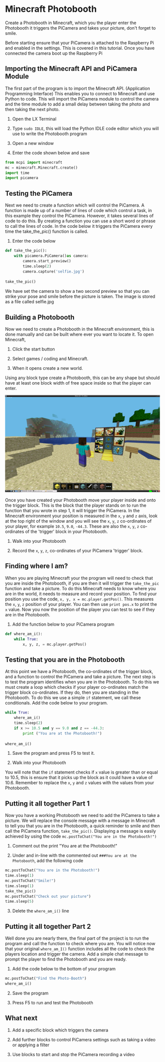 # Minecraft Photobooth

Create a Photobooth in Minecraft, which you the player enter the Photobooth it triggers the PiCamera and takes your picture, don't forget to smile.

Before starting ensure that your PiCamera is attached to the Raspberry Pi and enabled in the settings.  This is covered in this tutorial.  Once you have connected the camera boot up the Raspberry Pi

## Importing the Minecraft API and PiCamera Module

The first part of the program is to import the Minecraft API. (Application Programming Interface) This enables you to connect to Minecraft and use Python to code.
This will import the PiCamera module to control the camera and the time module to add a small delay between taking the photo and then taking the next photo.

1. Open the LX Terminal

2. Type `sudo IDLE`, this will load the Python IDLE code editor which you will use to write the Photobooth program

3. Open a new window

4. Enter the code shown below and save    
   
``` python
from mcpi import minecraft​
​mc = minecraft.Minecraft.create()
import time
import picamera
```

## Testing the PiCamera

Next we need to create a function which will control the PiCamera.  A function is made up of a number of lines of code which control a task, in this example they control the PiCamera.  However, it takes several lines of code to do this. By creating a function you can use a short word or phrase to call the lines of code.  In the code below it triggers the PiCamera every time the take_the_pic() function is called.   

1. Enter the code below

``` python
def take_the_pic():
	with picamera.PiCamera()as camera:
		camera.start_preview()
		time.sleep(2)
		camera.capture('selfie.jpg')

take_the_pic()		
``` 	

We have set the camera to show a two second preview so that you can strike your pose and smile before the picture is taken.  The image is stored as a file called
selfie.jpg

## Building a Photobooth 

Now we need to create a Photobooth in the Minecraft environment, this is done manually and can be built where ever you want to locate it.  To open Minecraft, 

1. Click the start button

2. Select games / coding and Minecraft.  

3. When it opens create a new world.

Using any block type create a Photobooth, this can be any shape but should have at least one block width of free space inside so that the player can enter.

![](images/Photobooth.png)

Once you have created your Photobooth move your player inside and onto the trigger block.  This is the block that the player stands on to run the function that 
you wrote in step 1, it will trigger the PiCamera.  In the Minecraft environment your position is measured in the `x`, `y` and `z` axis, look at the top right of the window and you will see the `x`, `y`, `z` co-ordinates of your player, for example `10.5`, `9.0`, `-44.3`.  These are also the `x`, `y`, `z` co-ordinates of the 'trigger' block in your Photobooth.
 
1. Walk into your Photobooth

2. Record the `x`, `y`, `z`, co-ordinates of your PiCamera 'trigger' block.

## Finding where I am?

When you are playing Minecraft your the program will need to check that you are inside the Photobooth, if you are then it will trigger the `take_the_pic` function and take a picture.  To do this Minecraft needs to know where you are in the world, it needs to measure and record your position.   To find your position you use the code, `x, y, x = mc.player.getPos()`.  This measures the `x`, `y`, `z` position of your player.  You can then use `print pos.x` to print the `x` value.  Now you now the position of the player you can test to see if they are in the Photobooth. 

1. Add the function below to your PiCamera program

``` python
def where_am_i():
	while True:
		x, y, z, = mc.player.getPos()
```
	
## Testing that you are in the Photobooth 
 
At this point we have a Photobooth, the co-ordinates of the trigger block, and a function to control the PiCamera and take a picture.  The next step is to test the program identifies when you are in the Photobooth.  To do this we must create a loop which checks if your player co-ordinates match the trigger block co-ordinates. If they do, then you are standing in the Photobooth.  To do this we use a simple `if` statement, we call these conditionals.  Add the code below to your program. 

```python
while True:
	where_am_i()
	time.sleep(2)
	if x >= 10.5 and y == 9.0 and z == -44.3:
		print ("You are at the Photobooth!")   

where_am_i()		
```

1. Save the program and press F5 to test it.

2. Walk into your Photobooth

You will note that the `if` statement checks if `x` value is greater than or equal to 10.5, this is ensure that it picks up the block as it could have a value of 10.6.  Remember to replace the `x`, `y` and `z` values with the values from your Photobooth.

## Putting it all together Part 1

Now you have a working Photobooth we need to add the PiCamera to take a picture.   We will replace the console message with a message in Minecraft to tell you that you are in the Photobooth, a quick reminder to smile and then call the PiCamera function, `take_the_pic()`.  Displaying a message is easily achieved by using the code `mc.postToChat("You are in the Photobooth!")`    
 
1. Comment out the print "You are at the Photobooth!"   

2. Under and in-line with the commented out `###You are at the Photobooth`, add the following code

```python
mc.postToChat("You are in the Photobooth!")
time.sleep(1)
mc.postToChat("Smile!")
time.sleep(1)
take_the_pic()
mc.postToChat("Check out your picture")
time.sleep(5)
```
3. Delete the `where_am_i()` line	

## Putting it all together Part 2

Well done you are nearly there, the final part of the project is to run the program and call the function to check where you are.  You will notice now that your original `where_am_I()` function includes all the code to check the players location and trigger the camera.  Add a simple chat message to prompt the player to find the Photobooth and you are ready.  

1. Add the code below to the bottom of your program

```python
mc.postToChat("Find the Photo-Booth")
where_am_i()
```
2. Save the program

3. Press F5 to run and test the Photobooth

## What next

1. Add a specific block which triggers the camera

2. Add further blocks to control PiCamera settings such as taking a video or applying a filter 

3. Use blocks to start and stop the PiCamera recording a video

